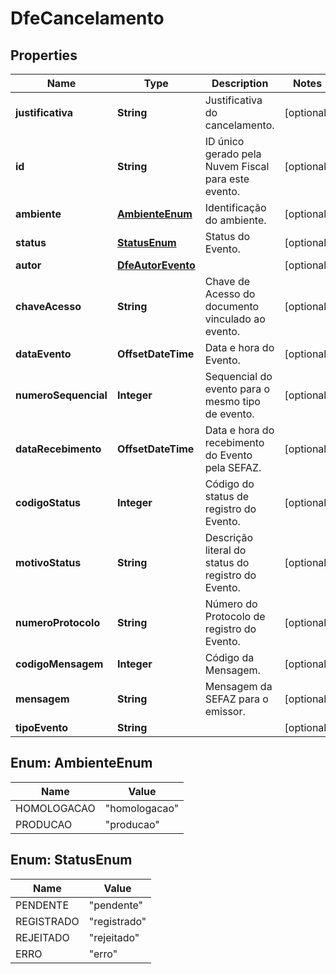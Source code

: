 

# DfeCancelamento


## Properties

| Name | Type | Description | Notes |
|------------ | ------------- | ------------- | -------------|
|**justificativa** | **String** | Justificativa do cancelamento. |  [optional] |
|**id** | **String** | ID único gerado pela Nuvem Fiscal para este evento. |  [optional] |
|**ambiente** | [**AmbienteEnum**](#AmbienteEnum) | Identificação do ambiente. |  [optional] |
|**status** | [**StatusEnum**](#StatusEnum) | Status do Evento. |  [optional] |
|**autor** | [**DfeAutorEvento**](DfeAutorEvento.md) |  |  [optional] |
|**chaveAcesso** | **String** | Chave de Acesso do documento vinculado ao evento. |  [optional] |
|**dataEvento** | **OffsetDateTime** | Data e hora do Evento. |  [optional] |
|**numeroSequencial** | **Integer** | Sequencial do evento para o mesmo tipo de evento. |  [optional] |
|**dataRecebimento** | **OffsetDateTime** | Data e hora do recebimento do Evento pela SEFAZ. |  [optional] |
|**codigoStatus** | **Integer** | Código do status de registro do Evento. |  [optional] |
|**motivoStatus** | **String** | Descrição literal do status do registro do Evento. |  [optional] |
|**numeroProtocolo** | **String** | Número do Protocolo de registro do Evento. |  [optional] |
|**codigoMensagem** | **Integer** | Código da Mensagem. |  [optional] |
|**mensagem** | **String** | Mensagem da SEFAZ para o emissor. |  [optional] |
|**tipoEvento** | **String** |  |  [optional] |



## Enum: AmbienteEnum

| Name | Value |
|---- | -----|
| HOMOLOGACAO | &quot;homologacao&quot; |
| PRODUCAO | &quot;producao&quot; |



## Enum: StatusEnum

| Name | Value |
|---- | -----|
| PENDENTE | &quot;pendente&quot; |
| REGISTRADO | &quot;registrado&quot; |
| REJEITADO | &quot;rejeitado&quot; |
| ERRO | &quot;erro&quot; |




